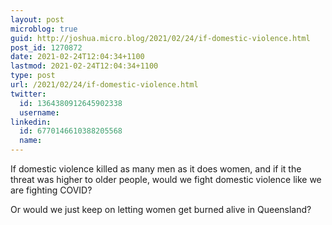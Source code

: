 ```yaml
---
layout: post
microblog: true
guid: http://joshua.micro.blog/2021/02/24/if-domestic-violence.html
post_id: 1270872
date: 2021-02-24T12:04:34+1100
lastmod: 2021-02-24T12:04:34+1100
type: post
url: /2021/02/24/if-domestic-violence.html
twitter:
  id: 1364380912645902338
  username: 
linkedin:
  id: 6770146610388205568
  name: 
---
```

If domestic violence killed as many men as it does women, and if it the threat was higher to older people, would we fight domestic violence like we are fighting COVID?

Or would we just keep on letting women get burned alive in Queensland?
